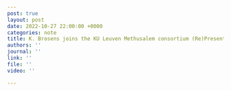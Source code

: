 ```yaml
---
post: true
layout: post
date: 2022-10-27 22:00:00 +0000
categories: note
title: K. Brosens joins the KU Leuven Methusalem consortium (Re)Presentation in Image and Art (2022–2029). The project, directed by experimental psychologist Johan Wagemans, focuses on the psychology and neuroscience of visual perception and art perception.
authors: ''
journal: ''
link: ''
file: ''
video: ''

---
```

